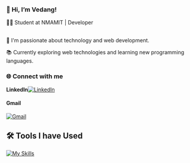 <h3>👋 Hi, I’m Vedang! </h3>
👨‍💻 Student at NMAMIT | Developer <br><br>

🌟 I'm passionate about technology and web development. <br>

📚 Currently exploring web technologies and learning new programming languages.<br>
 

<h3>🌐 Connect with me </h3>

<div style="display: flex; align-items: center;">
      <h4 style="margin: 0;">LinkedIn</h4>

  <a href="https://www.linkedin.com/in/shetty-vedanga-shivaram-95880828b/" style="display: flex; align-items: center; margin-right: 20px;">
    <img src="https://img.icons8.com/color/48/000000/linkedin.png" alt="LinkedIn" style="margin-right: 5px;"/>
  </a>
</div>
<div>
    <h4>Gmail</h4>
  <a href="mailto:vedangshetty21@gmail.com" style="display: flex; align-items: center;">
    <img src="https://img.icons8.com/color/48/000000/gmail.png" alt="Gmail" style="margin-right: 5px;"/>
  </a>
</div>

## 🛠️ Tools I have Used
[![My Skills](https://skillicons.dev/icons?i=js,html,css,wasm,css,discord,github,py,r,react,vite,webflow,wordpress,tailwind,java)](https://skillicons.dev)

<!---
vedaaanggshetty/vedaaanggshetty is a ✨ special ✨ repository because its `README.md` (this file) appears on your GitHub profile.
You can click the Preview link to take a look at your changes.
--->
